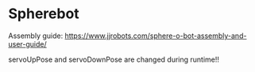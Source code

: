 # Spherebot
Assembly guide:
https://www.jjrobots.com/sphere-o-bot-assembly-and-user-guide/

servoUpPose and servoDownPose are changed during runtime!!
